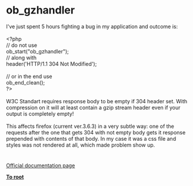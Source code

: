 # ob_gzhandler




<div class="phpcode"><span class="html">
I&apos;ve just spent 5 hours fighting a bug in my application and outcome is:<br><br><span class="default">&lt;?php<br></span><span class="comment">// do not use<br></span><span class="default">ob_start</span><span class="keyword">(</span><span class="string">&quot;ob_gzhandler&quot;</span><span class="keyword">);<br></span><span class="comment">// along with<br></span><span class="default">header</span><span class="keyword">(</span><span class="string">&apos;HTTP/1.1 304 Not Modified&apos;</span><span class="keyword">);<br><br></span><span class="comment">// or in the end use<br></span><span class="default">ob_end_clean</span><span class="keyword">();<br></span><span class="default">?&gt;<br></span><br>W3C Standart requires response body to be empty if 304 header set. With compression on it will at least contain a gzip stream header even if your output is completely empty! <br><br>This affects firefox (current ver.3.6.3) in a very subtle way: one of the requests after the one that gets 304 with not empty body gets it response prepended with contents of that body. In my case it was a css file and styles was not rendered at all, which made problem show up.</span>
</div>
  

#

[Official documentation page](https://www.php.net/manual/en/function.ob-gzhandler.php)

**[To root](/README.md)**